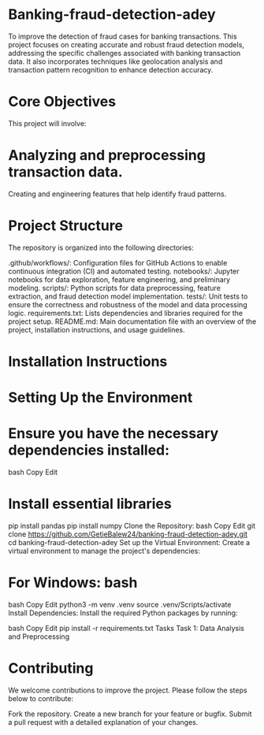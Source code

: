 # Banking-fraud-detection-adey
To improve the detection of fraud cases for banking transactions. This project focuses on creating accurate and robust fraud detection models, addressing the specific challenges associated with banking transaction data. It also incorporates techniques like geolocation analysis and transaction pattern recognition to enhance detection accuracy.

# Core Objectives
This project will involve:

# Analyzing and preprocessing transaction data.
Creating and engineering features that help identify fraud patterns.
# Project Structure
The repository is organized into the following directories:

.github/workflows/: Configuration files for GitHub Actions to enable continuous integration (CI) and automated testing.
notebooks/: Jupyter notebooks for data exploration, feature engineering, and preliminary modeling.
scripts/: Python scripts for data preprocessing, feature extraction, and fraud detection model implementation.
tests/: Unit tests to ensure the correctness and robustness of the model and data processing logic.
requirements.txt: Lists dependencies and libraries required for the project setup.
README.md: Main documentation file with an overview of the project, installation instructions, and usage guidelines.
# Installation Instructions
# Setting Up the Environment
# Ensure you have the necessary dependencies installed:

bash
Copy
Edit
# Install essential libraries
pip install pandas
pip install numpy
Clone the Repository:
bash
Copy
Edit
git clone https://github.com/GetieBalew24/banking-fraud-detection-adey.git
cd banking-fraud-detection-adey
Set up the Virtual Environment:
Create a virtual environment to manage the project's dependencies:

# For Windows: bash

bash
Copy
Edit
python3 -m venv .venv
source .venv/Scripts/activate  
Install Dependencies:
Install the required Python packages by running:

bash
Copy
Edit
pip install -r requirements.txt
Tasks
Task 1: Data Analysis and Preprocessing
# Contributing
We welcome contributions to improve the project. Please follow the steps below to contribute:

Fork the repository.
Create a new branch for your feature or bugfix.
Submit a pull request with a detailed explanation of your changes.
